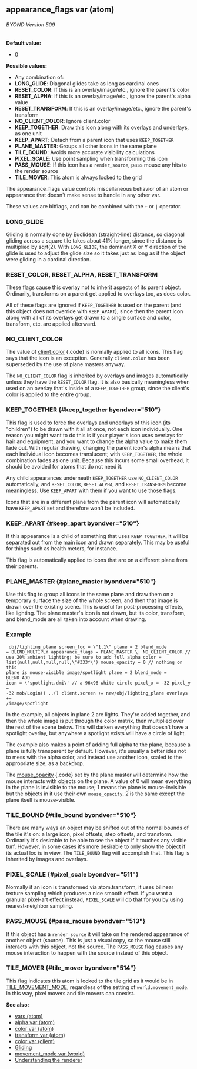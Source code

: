## appearance_flags var (atom) 
###### BYOND Version 509

<!-- -->
**Default value:**
+   0
<!-- -->
**Possible values:**
+   Any combination of:
+   **LONG_GLIDE**: Diagonal glides take as long as cardinal ones
+   **RESET_COLOR**: If this is an overlay/image/etc., ignore the
    parent\'s color
+   **RESET_ALPHA**: If this is an overlay/image/etc., ignore the
    parent\'s alpha value
+   **RESET_TRANSFORM**: If this is an overlay/image/etc., ignore the
    parent\'s transform
+   **NO_CLIENT_COLOR**: Ignore client.color
+   **KEEP_TOGETHER**: Draw this icon along with its overlays and
    underlays, as one unit
+   **KEEP_APART**: Detach from a parent icon that uses `KEEP_TOGETHER`
+   **PLANE_MASTER**: Groups all other icons in the same plane
+   **TILE_BOUND**: Avoids more accurate visibility calculations
+   **PIXEL_SCALE**: Use point sampling when transforming this icon
+   **PASS_MOUSE**: If this icon has a `render_source`, pass mouse any
    hits to the render source
+   **TILE_MOVER**: This atom is always locked to the grid


The appearance_flags value controls miscellaneous behavior of
an atom or appearance that doesn\'t make sense to handle in any other
var. 

These values are bitflags, and can be combined with the
`+` or `|` operator.
### LONG_GLIDE


Gliding is normally done by Euclidean (straight-line) distance,
so diagonal gliding across a square tile takes about 41% longer, since
the distance is multiplied by sqrt(2). With `LONG_GLIDE`, the dominant X
or Y direction of the glide is used to adjust the glide size so it takes
just as long as if the object were gliding in a cardinal direction.
### RESET_COLOR, RESET_ALPHA, RESET_TRANSFORM


These flags cause this overlay not to inherit aspects of its
parent object. Ordinarily, transforms on a parent get applied to
overlays too, as does color. 

All of these flags are ignored if
`KEEP_TOGETHER` is used on the parent (and this object does not override
with `KEEP_APART`), since then the parent icon along with all of its
overlays get drawn to a single surface and color, transform, etc. are
applied afterward.
### NO_CLIENT_COLOR


The value of [client.color](/ref/client/var/color.md) {.code} is
normally applied to all icons. This flag says that the icon is an
exception. Generally `client.color` has been superseded by the use of
plane masters anyway. 

The `NO_CLIENT_COLOR` flag is inherited
by overlays and images automatically unless they have the `RESET_COLOR`
flag. It is also basically meaningless when used on an overlay that\'s
inside of a `KEEP_TOGETHER` group, since the client\'s color is applied
to the entire group.
### KEEP_TOGETHER {#keep_together byondver="510"}


This flag is used to force the overlays and underlays of this
icon (its \"children\") to be drawn with it all at once, not each icon
individually. One reason you might want to do this is if your player\'s
icon uses overlays for hair and equipment, and you want to change the
alpha value to make them fade out. With regular drawing, changing the
parent icon\'s alpha means that each individual icon becomes
translucent; with `KEEP_TOGETHER`, the whole combination fades as one
unit. Because this incurs some small overhead, it should be avoided for
atoms that do not need it. 

Any child appearances underneath
`KEEP_TOGETHER` use `NO_CLIENT_COLOR` automatically, and `RESET_COLOR`,
`RESET_ALPHA`, and `RESET_TRANSFORM` become meaningless. Use
`KEEP_APART` with them if you want to use those flags. 

Icons
that are in a different plane from the parent icon will automatically
have `KEEP_APART` set and therefore won\'t be included.
### KEEP_APART {#keep_apart byondver="510"}


If this appearance is a child of something that uses
`KEEP_TOGETHER`, it will be separated out from the main icon and drawn
separately. This may be useful for things such as health meters, for
instance. 

This flag is automatically applied to icons that are
on a different plane from their parents.
### PLANE_MASTER {#plane_master byondver="510"}


Use this flag to group all icons in the same plane and draw
them on a temporary surface the size of the whole screen, and then that
image is drawn over the existing scene. This is useful for
post-processing effects, like lighting. The plane master\'s icon is not
drawn, but its color, transform, and blend_mode are all taken into
account when drawing.
### Example

```
 obj/lighting_plane screen_loc = \"1,1\" plane = 2 blend_mode
= BLEND_MULTIPLY appearance_flags = PLANE_MASTER \| NO_CLIENT_COLOR //
use 20% ambient lighting; be sure to add full alpha color =
list(null,null,null,null,\"#333f\") mouse_opacity = 0 // nothing on this
plane is mouse-visible image/spotlight plane = 2 blend_mode = BLEND_ADD
icon = \'spotlight.dmi\' // a 96x96 white circle pixel_x = -32 pixel_y =
-32 mob/Login() ..() client.screen += new/obj/lighting_plane overlays +=
/image/spotlight 
```
 

In the example, all objects in
plane 2 are lights. They\'re added together, and then the whole image is
put through the color matrix, then multiplied over the rest of the scene
below. This will darken everything that doesn\'t have a spotlight
overlay, but anywhere a spotlight exists will have a circle of light.


The example also makes a point of adding full alpha to the
plane, because a plane is fully transparent by default. However, it\'s
usually a better idea not to mess with the alpha color, and instead use
another icon, scaled to the appropriate size, as a backdrop.


The [mouse_opacity](/ref/atom/var/mouse_opacity.md) {.code} set by the
plane master will determine how the mouse interacts with objects on the
plane. A value of 0 will mean everything in the plane is invisible to
the mouse; 1 means the plane is mouse-invisible but the objects in it
use their own `mouse_opacity`. 2 is the same except the plane itself is
mouse-visible.
### TILE_BOUND {#tile_bound byondver="510"}


There are many ways an object may be shifted out of the normal
bounds of the tile it\'s on: a large icon, pixel offsets, step offsets,
and transform. Ordinarily it\'s desirable to be able to see the object
if it touches any visible turf. However, in some cases it\'s more
desirable to only show the object if its actual loc is in view. The
`TILE_BOUND` flag will accomplish that. This flag is inherited by images
and overlays.
### PIXEL_SCALE {#pixel_scale byondver="511"}


Normally if an icon is transformed via atom.transform, it uses
bilinear texture sampling which produces a nice smooth effect. If you
want a granular pixel-art effect instead, `PIXEL_SCALE` will do that for
you by using nearest-neighbor sampling.
### PASS_MOUSE {#pass_mouse byondver="513"}


If this object has a `render_source` it will take on the
rendered appearance of another object (source). This is just a visual
copy, so the mouse still interacts with this object, not the source. The
`PASS_MOUSE` flag causes any mouse interaction to happen with the source
instead of this object.
### TILE_MOVER {#tile_mover byondver="514"}


This flag indicates this atom is locked to the tile grid as it
would be in [TILE_MOVEMENT_MODE](/ref/world/var/movement_mode.md),
regardless of the setting of `world.movement_mode`. In this way, pixel
movers and tile movers can coexist.

**See also:**
+   [vars (atom)](/ref/atom/var.md) 
+   [alpha var (atom)](/ref/atom/var/alpha.md) 
+   [color var (atom)](/ref/atom/var/color.md) 
+   [transform var (atom)](/ref/atom/var/transform.md) 
+   [color var (client)](/ref/client/var/color.md) 
+   [Gliding](/ref/%7Bnotes%7D/gliding.md) 
+   [movement_mode var (world)](/ref/world/var/movement_mode.md) 
+   [Understanding the renderer](/ref/%7Bnotes%7D/renderer.md) 